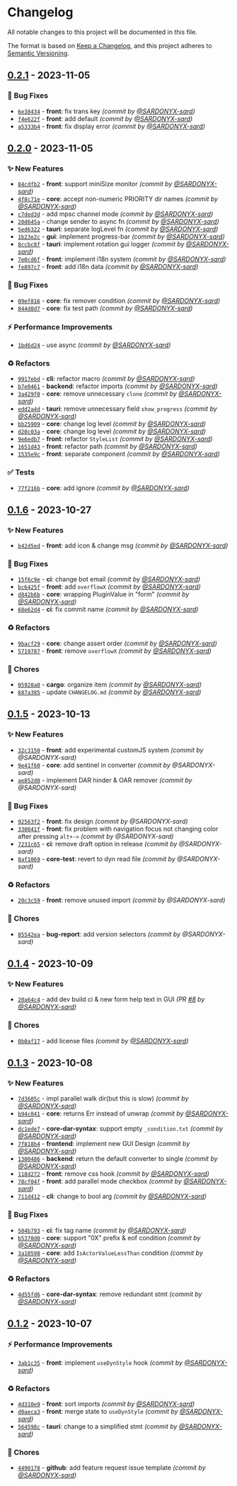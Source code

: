 # Changelog
All notable changes to this project will be documented in this file.

The format is based on [Keep a Changelog](https://keepachangelog.com/en/1.0.0/),
and this project adheres to [Semantic Versioning](https://semver.org/spec/v2.0.0.html).

## [0.2.1] - 2023-11-05
### :bug: Bug Fixes
- [`6e38434`](https://github.com/SARDONYX-sard/dar-to-oar/commit/6e38434bd88705932de9a0234ff96aa79919d54d) - **front**: fix trans key *(commit by [@SARDONYX-sard](https://github.com/SARDONYX-sard))*
- [`f4e622f`](https://github.com/SARDONYX-sard/dar-to-oar/commit/f4e622fdcbb6c327e809d4493a1b5eafeaa7b944) - **front**: add default *(commit by [@SARDONYX-sard](https://github.com/SARDONYX-sard))*
- [`a5333b4`](https://github.com/SARDONYX-sard/dar-to-oar/commit/a5333b405ebf2f74af0c50a7ed338828aef5a349) - **front**: fix display error *(commit by [@SARDONYX-sard](https://github.com/SARDONYX-sard))*


## [0.2.0] - 2023-11-05
### :sparkles: New Features
- [`84cdfb2`](https://github.com/SARDONYX-sard/dar-to-oar/commit/84cdfb21136671f8aa49cbd8f6e2d479ea783485) - **front**: support miniSize monitor *(commit by [@SARDONYX-sard](https://github.com/SARDONYX-sard))*
- [`4f8c71e`](https://github.com/SARDONYX-sard/dar-to-oar/commit/4f8c71e5677b712abb6089534002ffb40d6bbc64) - **core**: accept non-numeric PRIORITY dir names *(commit by [@SARDONYX-sard](https://github.com/SARDONYX-sard))*
- [`c7ded3d`](https://github.com/SARDONYX-sard/dar-to-oar/commit/c7ded3dcbf89125a46674506366787aac85ab1e7) - add mpsc channel mode *(commit by [@SARDONYX-sard](https://github.com/SARDONYX-sard))*
- [`20d645a`](https://github.com/SARDONYX-sard/dar-to-oar/commit/20d645a9159cf871e9c6c2ad887877e85ced625e) - change sender to async fn *(commit by [@SARDONYX-sard](https://github.com/SARDONYX-sard))*
- [`5ed6322`](https://github.com/SARDONYX-sard/dar-to-oar/commit/5ed63229968b3784e4a071c3ed5f8aa64dcb2733) - **tauri**: separate logLevel  fn *(commit by [@SARDONYX-sard](https://github.com/SARDONYX-sard))*
- [`1b23e2c`](https://github.com/SARDONYX-sard/dar-to-oar/commit/1b23e2caf0ae6ee68f6a1d6ba98bef70a1d6268e) - **gui**: implement progress-bar *(commit by [@SARDONYX-sard](https://github.com/SARDONYX-sard))*
- [`8ccbc8f`](https://github.com/SARDONYX-sard/dar-to-oar/commit/8ccbc8f1fc89f575c4afe1669a29f13552f82342) - **tauri**: implement rotation gui logger *(commit by [@SARDONYX-sard](https://github.com/SARDONYX-sard))*
- [`7e0cd6f`](https://github.com/SARDONYX-sard/dar-to-oar/commit/7e0cd6fdb9221e670b7a0585c559dd1f27a1d137) - **front**: implement i18n system *(commit by [@SARDONYX-sard](https://github.com/SARDONYX-sard))*
- [`fe897c7`](https://github.com/SARDONYX-sard/dar-to-oar/commit/fe897c7298c96ddecdec2f18a68a0bd97aa79101) - **front**: add i18n data *(commit by [@SARDONYX-sard](https://github.com/SARDONYX-sard))*

### :bug: Bug Fixes
- [`09ef816`](https://github.com/SARDONYX-sard/dar-to-oar/commit/09ef816ead2e51245e4598612489d28b85938001) - **core**: fix remover condition *(commit by [@SARDONYX-sard](https://github.com/SARDONYX-sard))*
- [`844d8d7`](https://github.com/SARDONYX-sard/dar-to-oar/commit/844d8d73786ae86e15bae7f0598743fb2abe74be) - **core**: fix test path *(commit by [@SARDONYX-sard](https://github.com/SARDONYX-sard))*

### :zap: Performance Improvements
- [`1bd6d24`](https://github.com/SARDONYX-sard/dar-to-oar/commit/1bd6d242df4d016741904899f16fc5fd4244ae2b) - use async *(commit by [@SARDONYX-sard](https://github.com/SARDONYX-sard))*

### :recycle: Refactors
- [`9917ebd`](https://github.com/SARDONYX-sard/dar-to-oar/commit/9917ebdb51e9c276e113fb4683c7a24812dcafcd) - **cli**: refactor macro *(commit by [@SARDONYX-sard](https://github.com/SARDONYX-sard))*
- [`b7e0461`](https://github.com/SARDONYX-sard/dar-to-oar/commit/b7e046185fb1f9c916acd0bba218ff1138488085) - **backend**: refactor imports *(commit by [@SARDONYX-sard](https://github.com/SARDONYX-sard))*
- [`3a429f0`](https://github.com/SARDONYX-sard/dar-to-oar/commit/3a429f03429e08ccd75c645f23eaf97d41ca8c69) - **core**: remove unnecessary `clone` *(commit by [@SARDONYX-sard](https://github.com/SARDONYX-sard))*
- [`edd2a4d`](https://github.com/SARDONYX-sard/dar-to-oar/commit/edd2a4d60e528cc04005f3bf2eab99baa36c2da9) - **tauri**: remove unnecessary field `show_progress` *(commit by [@SARDONYX-sard](https://github.com/SARDONYX-sard))*
- [`bb25909`](https://github.com/SARDONYX-sard/dar-to-oar/commit/bb259099e0294b8f324ba0811363b5ee7db66b91) - **core**: change log level *(commit by [@SARDONYX-sard](https://github.com/SARDONYX-sard))*
- [`d20c03a`](https://github.com/SARDONYX-sard/dar-to-oar/commit/d20c03a9e3e130b3a0f8473a3f82ef21cba29710) - **core**: change log level *(commit by [@SARDONYX-sard](https://github.com/SARDONYX-sard))*
- [`9e6edb7`](https://github.com/SARDONYX-sard/dar-to-oar/commit/9e6edb74738e194e5c3650a6c49092d8dcf52475) - **front**: refactor `StyleList` *(commit by [@SARDONYX-sard](https://github.com/SARDONYX-sard))*
- [`1651d43`](https://github.com/SARDONYX-sard/dar-to-oar/commit/1651d43663b9e716bfcb638692e112d6546f5ba3) - **front**: refactor path *(commit by [@SARDONYX-sard](https://github.com/SARDONYX-sard))*
- [`1535e9c`](https://github.com/SARDONYX-sard/dar-to-oar/commit/1535e9cf66c237527dd4996d17d82995175a7f7d) - **front**: separate component *(commit by [@SARDONYX-sard](https://github.com/SARDONYX-sard))*

### :white_check_mark: Tests
- [`77f216b`](https://github.com/SARDONYX-sard/dar-to-oar/commit/77f216b4a713d7e55960e352d0683b956142aae7) - **core**: add ignore *(commit by [@SARDONYX-sard](https://github.com/SARDONYX-sard))*


## [0.1.6] - 2023-10-27
### :sparkles: New Features
- [`b42d5ed`](https://github.com/SARDONYX-sard/dar-to-oar/commit/b42d5ed9c4bc297e180f6fe88139bb1268d8e107) - **front**: add icon & change msg *(commit by [@SARDONYX-sard](https://github.com/SARDONYX-sard))*

### :bug: Bug Fixes
- [`15f6c9e`](https://github.com/SARDONYX-sard/dar-to-oar/commit/15f6c9e183cbca864b24b8441b08252054285bed) - **ci**: change bot email *(commit by [@SARDONYX-sard](https://github.com/SARDONYX-sard))*
- [`bc6425f`](https://github.com/SARDONYX-sard/dar-to-oar/commit/bc6425f00e577c3360fe64ae0187dfb4a00e676c) - **front**: add `overflowX` *(commit by [@SARDONYX-sard](https://github.com/SARDONYX-sard))*
- [`d842b6b`](https://github.com/SARDONYX-sard/dar-to-oar/commit/d842b6b704631ee0a24f265671eb01e68d5e8036) - **core**: wrapping PluginValue in "form" *(commit by [@SARDONYX-sard](https://github.com/SARDONYX-sard))*
- [`68e62d4`](https://github.com/SARDONYX-sard/dar-to-oar/commit/68e62d46b6384b798a4a93eb0a27c63a9bcff8ad) - **ci**: fix commit name *(commit by [@SARDONYX-sard](https://github.com/SARDONYX-sard))*

### :recycle: Refactors
- [`9bacf29`](https://github.com/SARDONYX-sard/dar-to-oar/commit/9bacf29d1e8758cf9fc57db0f874d273971346cb) - **core**: change assert order *(commit by [@SARDONYX-sard](https://github.com/SARDONYX-sard))*
- [`5719787`](https://github.com/SARDONYX-sard/dar-to-oar/commit/5719787a455e8bb1a536f65bedfc861a39434905) - **front**: remove `overflowX` *(commit by [@SARDONYX-sard](https://github.com/SARDONYX-sard))*

### :wrench: Chores
- [`05928a0`](https://github.com/SARDONYX-sard/dar-to-oar/commit/05928a0b27e2a8e0ee5fa4a85f8b453f7063ed84) - **cargo**: organize item *(commit by [@SARDONYX-sard](https://github.com/SARDONYX-sard))*
- [`687a385`](https://github.com/SARDONYX-sard/dar-to-oar/commit/687a38540421e5f44b530f66e5d2ec12547f6684) - update `CHANGELOG.md` *(commit by [@SARDONYX-sard](https://github.com/SARDONYX-sard))*


## [0.1.5] - 2023-10-13
### :sparkles: New Features
- [`32c3150`](https://github.com/SARDONYX-sard/dar-to-oar/commit/32c31505303d1e04b52615c1f26e6147b09d3705) - **front**: add experimental customJS system *(commit by @SARDONYX-sard)*
- [`9e41f60`](https://github.com/SARDONYX-sard/dar-to-oar/commit/9e41f60e30e4b985b0ca0c8c87233c7277a907d9) - **core**: add sentinel in converter *(commit by @SARDONYX-sard)*
- [`ae852d0`](https://github.com/SARDONYX-sard/dar-to-oar/commit/ae852d0757a0a7515856bf09ffbabf2c9c9a0a6e) - implement DAR hinder & OAR remover *(commit by @SARDONYX-sard)*

### :bug: Bug Fixes
- [`92563f2`](https://github.com/SARDONYX-sard/dar-to-oar/commit/92563f2c6ff50c4c6dc47bbd1a0d165874be242b) - **front**: fix design *(commit by @SARDONYX-sard)*
- [`330041f`](https://github.com/SARDONYX-sard/dar-to-oar/commit/330041f1de0b8bd0cb59fb063e5a2d622b822c0f) - **front**: fix problem with navigation focus not changing color after pressing `alt+->` *(commit by @SARDONYX-sard)*
- [`7231c65`](https://github.com/SARDONYX-sard/dar-to-oar/commit/7231c65515febf95637110203bb67421c4fb5bda) - **ci**: remove draft option in release *(commit by @SARDONYX-sard)*
- [`8af1069`](https://github.com/SARDONYX-sard/dar-to-oar/commit/8af1069a9c3d51724f53c8d74c63c764ddb61226) - **core-test**: revert to dyn read file *(commit by @SARDONYX-sard)*

### :recycle: Refactors
- [`20c3c59`](https://github.com/SARDONYX-sard/dar-to-oar/commit/20c3c59109bc08dd90c8b180f7f817cab17e7acc) - **front**: remove unused import *(commit by @SARDONYX-sard)*

### :wrench: Chores
- [`85542ea`](https://github.com/SARDONYX-sard/dar-to-oar/commit/85542ea5820c0810be1c7a4a3e42e22943cbf523) - **bug-report**: add version selectors *(commit by @SARDONYX-sard)*

## [0.1.4] - 2023-10-09
### :sparkles: New Features
- [`20a64c4`](https://github.com/SARDONYX-sard/dar-to-oar/commit/20a64c485b02956647b299e6ba30e5b36f02b8e6) - add dev build ci & new form help text in GUI *(PR [#8](https://github.com/SARDONYX-sard/dar-to-oar/pull/8) by [@SARDONYX-sard](https://github.com/SARDONYX-sard))*

### :wrench: Chores
- [`0b0af17`](https://github.com/SARDONYX-sard/dar-to-oar/commit/0b0af17571a05d4cd9d7512312e3b2bfa383338d) - add license files *(commit by [@SARDONYX-sard](https://github.com/SARDONYX-sard))*


## [0.1.3] - 2023-10-08
### :sparkles: New Features
- [`7d3605c`](https://github.com/SARDONYX-sard/dar-to-oar/commit/7d3605c168310ebbc6f1d0d74382cbca1d7105f3) - impl parallel walk dir(but this is slow) *(commit by [@SARDONYX-sard](https://github.com/SARDONYX-sard))*
- [`b94c041`](https://github.com/SARDONYX-sard/dar-to-oar/commit/b94c041f3120ffbcf9c83abfe64dc270759fb220) - **core**: returns Err instead of unwrap *(commit by [@SARDONYX-sard](https://github.com/SARDONYX-sard))*
- [`dc1ede7`](https://github.com/SARDONYX-sard/dar-to-oar/commit/dc1ede732155e534b4c2a80050904ff77546ed0f) - **core-dar-syntax**: support empty `_condition.txt` *(commit by [@SARDONYX-sard](https://github.com/SARDONYX-sard))*
- [`7f818b4`](https://github.com/SARDONYX-sard/dar-to-oar/commit/7f818b48a8e16dadb9926f53ac9a0a9d387bbd4a) - **frontend**: implement new GUI Design *(commit by [@SARDONYX-sard](https://github.com/SARDONYX-sard))*
- [`1300486`](https://github.com/SARDONYX-sard/dar-to-oar/commit/1300486aad17b9fbc0d02affbced47efa4aae8f9) - **backend**: return the default converter to single *(commit by [@SARDONYX-sard](https://github.com/SARDONYX-sard))*
- [`118d272`](https://github.com/SARDONYX-sard/dar-to-oar/commit/118d2729a128d5065934ec7307302577205701bf) - **front**: remove css hook *(commit by [@SARDONYX-sard](https://github.com/SARDONYX-sard))*
- [`78cf04f`](https://github.com/SARDONYX-sard/dar-to-oar/commit/78cf04f6d37bef00274043e025aef4189df25077) - **front**: add parallel mode checkbox *(commit by [@SARDONYX-sard](https://github.com/SARDONYX-sard))*
- [`711d412`](https://github.com/SARDONYX-sard/dar-to-oar/commit/711d4124206e404c6beca03f5f6fc9fad2c35245) - **cli**: change to bool arg *(commit by [@SARDONYX-sard](https://github.com/SARDONYX-sard))*

### :bug: Bug Fixes
- [`504b793`](https://github.com/SARDONYX-sard/dar-to-oar/commit/504b793551aac5ecbdefa7e54664565f8e554d95) - **ci**: fix tag name *(commit by [@SARDONYX-sard](https://github.com/SARDONYX-sard))*
- [`b5370d0`](https://github.com/SARDONYX-sard/dar-to-oar/commit/b5370d0e1782c446c010750fe26b1edc1c0d1d32) - **core**: support "0X" prefix & eof condition *(commit by [@SARDONYX-sard](https://github.com/SARDONYX-sard))*
- [`3a10598`](https://github.com/SARDONYX-sard/dar-to-oar/commit/3a1059838e13781fb13e875432bdff88430ce6da) - **core**: add `IsActorValueLessThan` condition *(commit by [@SARDONYX-sard](https://github.com/SARDONYX-sard))*

### :recycle: Refactors
- [`4d55fd6`](https://github.com/SARDONYX-sard/dar-to-oar/commit/4d55fd60f9be8fdc5763b4d2556fc64cb774359d) - **core-dar-syntax**: remove redundant stmt *(commit by [@SARDONYX-sard](https://github.com/SARDONYX-sard))*


## [0.1.2] - 2023-10-07
### :zap: Performance Improvements
- [`3ab1c35`](https://github.com/SARDONYX-sard/dar-to-oar/commit/3ab1c35aa69a6c95fb548f747f69bafb98c5b63e) - **front**: implement `useDynStyle` hook *(commit by [@SARDONYX-sard](https://github.com/SARDONYX-sard))*

### :recycle: Refactors
- [`4d310e9`](https://github.com/SARDONYX-sard/dar-to-oar/commit/4d310e9df68b3c8f66194760db10da1515584800) - **front**: sort imports *(commit by [@SARDONYX-sard](https://github.com/SARDONYX-sard))*
- [`d0aeca3`](https://github.com/SARDONYX-sard/dar-to-oar/commit/d0aeca324645c55633fdb91e30f38e2975aa74cd) - **front**: merge state to `useDynStyle` *(commit by [@SARDONYX-sard](https://github.com/SARDONYX-sard))*
- [`564598c`](https://github.com/SARDONYX-sard/dar-to-oar/commit/564598cf06cdef10c0906339fb4d72dcfdb51330) - **tauri**: change to a simplified stmt *(commit by [@SARDONYX-sard](https://github.com/SARDONYX-sard))*

### :wrench: Chores
- [`4490178`](https://github.com/SARDONYX-sard/dar-to-oar/commit/4490178193487fecb52d83605b47430b62924a28) - **github**: add feature request issue template *(commit by [@SARDONYX-sard](https://github.com/SARDONYX-sard))*


[0.1.2]: https://github.com/SARDONYX-sard/dar-to-oar/compare/0.1.1...0.1.2
[0.1.3]: https://github.com/SARDONYX-sard/dar-to-oar/compare/0.1.2...0.1.3
[0.1.4]: https://github.com/SARDONYX-sard/dar-to-oar/compare/0.1.3...0.1.4
[0.1.5]: https://github.com/SARDONYX-sard/dar-to-oar/compare/0.1.4...0.1.5

[0.1.6]: https://github.com/SARDONYX-sard/dar-to-oar/compare/0.1.5...0.1.6
[0.2.0]: https://github.com/SARDONYX-sard/dar-to-oar/compare/0.1.6...0.2.0
[0.2.1]: https://github.com/SARDONYX-sard/dar-to-oar/compare/0.2.0...0.2.1